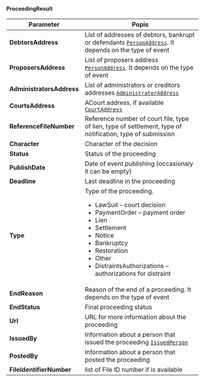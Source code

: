 #### ProceedingResult
| Parameter | Popis |
| ----------- | ----------- |
| **DebtorsAddress** | List of addresses of debtors, bankrupt or defendants [`PersonAddress`](#PersonAddress). It depends on the type of event |
| **ProposersAddress** | List of proposers address [`PersonAddress`](#PersonAddress). It depends on the type of event |
| **AdministratorsAddress** | List of administrators or creditors addresses [`AdministratorAddress`](#AdministratorAddress) |
| **CourtsAddress** | ACourt address, if available [`CourtAddress`](#CourtAddress) |
| **ReferenceFileNumber** | Reference number of court file, type of lien, type of settlement, type of notification, type of submission |
| **Character** | Character of the decision |
| **Status** | Status of the proceeding |
| **PublishDate** | Date of event publishing (occasionaly it can be empty) |
| **Deadline** | Last deadline in the proceeding |
| **Type** |Type of the proceeding. <ul><li>LawSuit – court decision</li><li>PaymentOrder – payment order</li><li>Lien</li><li>Settlement</li><li>Notice</li><li>Bankruptcy</li><li>Restoration</li><li>Other</li><li>DistraintsAuthorizations – authorizations for distraint</li></ul> |
| **EndReason** | Reason of the end of a proceeding. It depends on the type of event |
| **EndStatus** | Final proceeding status |
| **Url** | URL for more information about the proceeding |
| **IssuedBy** | Information about a person that issued the proceeding [`IssuedPerson`](#IssuedPerson) |
| **PostedBy** | Information about a person that posted the proceeding |
| **FileIdentifierNumber** | list of File ID number if is available |